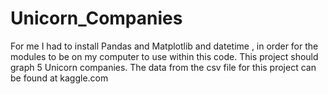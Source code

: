 # Unicorn_Companies
For me I had to install Pandas and Matplotlib and datetime , in order for the modules to be on my computer to use within this code. 
This project should graph 5 Unicorn companies. The data from the csv file for this project can be found at kaggle.com 
